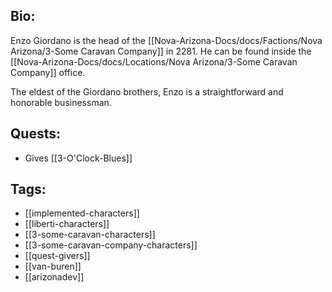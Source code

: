 ## Bio:

Enzo Giordano is the head of the [[Nova-Arizona-Docs/docs/Factions/Nova Arizona/3-Some Caravan Company]] in 2281. He can be found inside the [[Nova-Arizona-Docs/docs/Locations/Nova Arizona/3-Some Caravan Company]] office.

The eldest of the Giordano brothers, Enzo is a straightforward and honorable businessman.

## Quests:

- Gives [[3-O'Clock-Blues]]

## Tags:

- [[implemented-characters]]
- [[liberti-characters]]
- [[3-some-caravan-characters]]
- [[3-some-caravan-company-characters]]
- [[quest-givers]]
- [[van-buren]]
- [[arizonadev]]